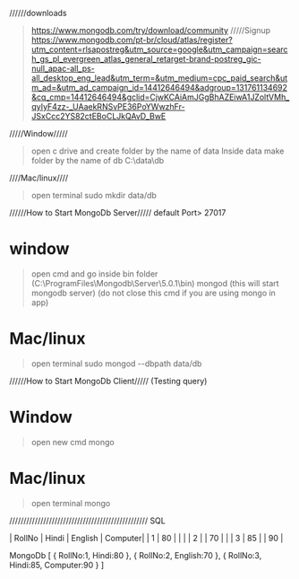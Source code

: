 //////downloads
> https://www.mongodb.com/try/download/community
/////Signup
> https://www.mongodb.com/pt-br/cloud/atlas/register?utm_content=rlsapostreg&utm_source=google&utm_campaign=search_gs_pl_evergreen_atlas_general_retarget-brand-postreg_gic-null_apac-all_ps-all_desktop_eng_lead&utm_term=&utm_medium=cpc_paid_search&utm_ad=&utm_ad_campaign_id=14412646494&adgroup=131761134692&cq_cmp=14412646494&gclid=CjwKCAiAmJGgBhAZEiwA1JZoltVMh_qyIyF4zz-_UAaekRNSvPE36PoYWwzhFr-JSxCcc2YS82ctEBoCLJkQAvD_BwE

/////Window/////
> open c drive and create folder by the name of data
> Inside data make folder by the name of db
> C:\data\db

////Mac/linux////
> open terminal
> sudo mkdir data/db


//////How to Start MongoDb Server/////
default Port> 27017
# window
> open cmd and go inside bin folder
(C:\ProgramFiles\Mongodb\Server\5.0.1\bin)
> mongod
(this will start mongodb server)
(do not close this cmd if you are using mongo in app)

# Mac/linux
> open terminal
> sudo mongod --dbpath data/db


//////How to Start MongoDb Client/////
(Testing query)
# Window
> open new cmd
> mongo

# Mac/linux
> open terminal
> mongo

/////////////////////////////////////////////////
SQL

| RollNo | Hindi | English | Computer|
|   1    |  80   |         |         |
|   2    |       |    70   |         |
|   3    |  85   |         |    90   |

MongoDb
[
    {
        RollNo:1,
        Hindi:80
    },
    {
        RollNo:2,
        English:70
    },
    {
        RollNo:3,
        Hindi:85,
        Computer:90
    }
]